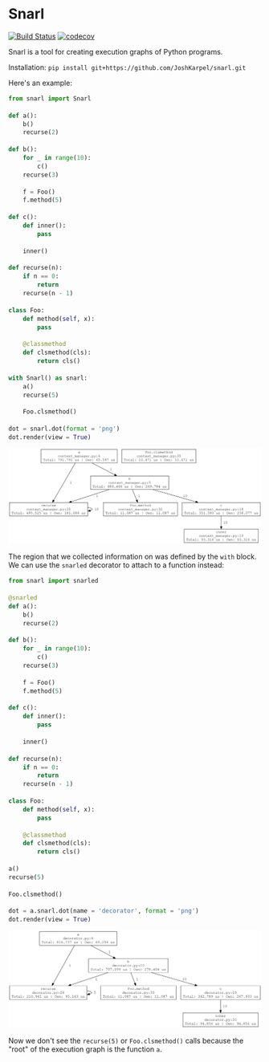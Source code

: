 # Snarl

[![Build Status](https://travis-ci.org/JoshKarpel/snarl.svg?branch=master)](https://travis-ci.org/JoshKarpel/snarl)
[![codecov](https://codecov.io/gh/JoshKarpel/snarl/branch/master/graph/badge.svg)](https://codecov.io/gh/JoshKarpel/snarl)

Snarl is a tool for creating execution graphs of Python programs.

Installation: `pip install git+https://github.com/JoshKarpel/snarl.git`

Here's an example:

```python
from snarl import Snarl

def a():
    b()
    recurse(2)

def b():
    for _ in range(10):
        c()
    recurse(3)

    f = Foo()
    f.method(5)

def c():
    def inner():
        pass

    inner()

def recurse(n):
    if n == 0:
        return
    recurse(n - 1)

class Foo:
    def method(self, x):
        pass

    @classmethod
    def clsmethod(cls):
        return cls()

with Snarl() as snarl:
    a()
    recurse(5)

    Foo.clsmethod()

dot = snarl.dot(format = 'png')
dot.render(view = True)
```

![examples/context_mananger.gv.png](./examples/context_manager.gv.png)

The region that we collected information on was defined by the `with` block.
We can use the `snarled` decorator to attach to a function instead:

```python
from snarl import snarled

@snarled
def a():
    b()
    recurse(2)

def b():
    for _ in range(10):
        c()
    recurse(3)

    f = Foo()
    f.method(5)

def c():
    def inner():
        pass

    inner()

def recurse(n):
    if n == 0:
        return
    recurse(n - 1)

class Foo:
    def method(self, x):
        pass

    @classmethod
    def clsmethod(cls):
        return cls()

a()
recurse(5)

Foo.clsmethod()

dot = a.snarl.dot(name = 'decorator', format = 'png')
dot.render(view = True)
```

![examples/decorator.gv.png](./examples/decorator.gv.png)

Now we don't see the `recurse(5)` or `Foo.clsmethod()` calls because the "root" of the execution graph is the function `a`.
